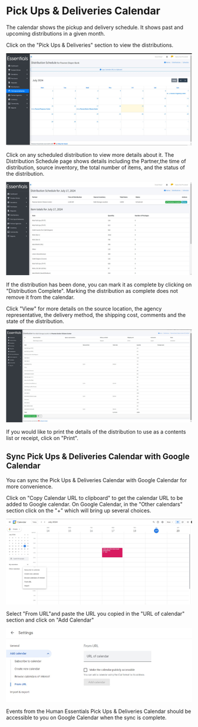 # Pick Ups & Deliveries Calendar

The calendar shows the pickup and delivery schedule. It shows past and upcoming distributions in a given month.

Click on the "Pick Ups & Deliveries" section to view the distributions. 

![PickUps & Delivery Calendar](images/pickup&delivery.jpg)

Click on any scheduled distribution to view more details about it.
The Distribution Schedule page shows details including the Partner,the time of distribution, source inventory, the total number of items, and the status of the distribution.

![Specific Day Distribution](images/specific_day_distribution_schedule.jpg)

If the distribution has been done, you can mark it as complete by clicking on "Distribution Complete". Marking the distribution as complete does not remove it from the calendar.

Click "View" for more details on the source location, the agency representative, the delivery method, the shipping cost, comments and the state of the distribution.

![Distribution from Source Inventory to Partner](images/distribution_from_source_to_partner.jpg)
 
If you would like to print the details of the distribution to use as a contents list or receipt, click on "Print".

## Sync Pick Ups & Deliveries Calendar with Google Calendar

You can sync the Pick Ups & Deliveries Calendar with Google Calendar for more convenience.

Click on "Copy Calendar URL to clipboard" to get the calendar URL to be added to Google calendar. On Google Calendar, in the "Other calendars" section click on the "+" which will bring up several choices.

![Other Calendars](images/other_calendars.jpg)

Select "From URL"and paste the URL you copied in the "URL of calendar" section and click on "Add Calendar"

![Add Calendar](images/add_calendar.jpg)

Events from the Human Essentials Pick Ups & Deliveries Calendar should be accessible to you on Google Calendar when the sync is complete.